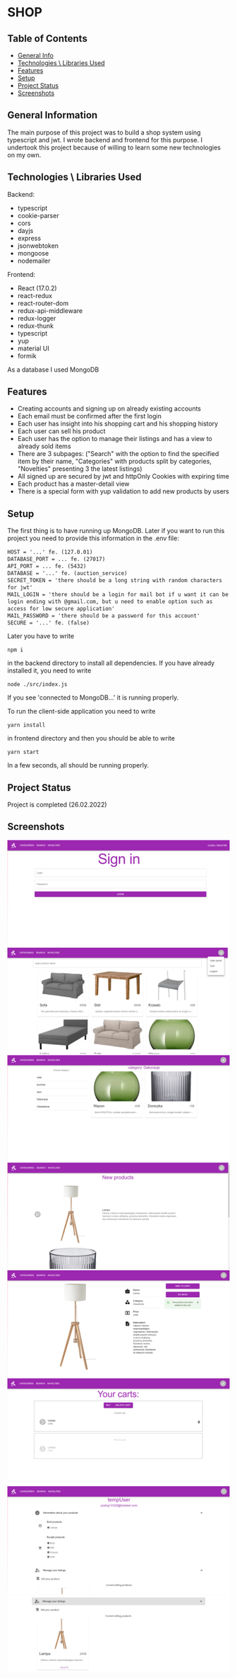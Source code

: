 # SHOP

## Table of Contents

- [General Info](#general-information)
- [Technologies \ Libraries Used](#technologies--libraries-used)
- [Features](#features)
- [Setup](#setup)
- [Project Status](#project-status)
- [Screenshots](#screenshots)

## General Information

The main purpose of this project was to build a shop system using typescript and jwt. I wrote backend and frontend for this purpose. I undertook this project because of willing to learn some new technologies on my own.

## Technologies \ Libraries Used

Backend:

- typescript
- cookie-parser
- cors
- dayjs
- express
- jsonwebtoken
- mongoose
- nodemailer

Frontend:

- React (17.0.2)
- react-redux
- react-router-dom
- redux-api-middleware
- redux-logger
- redux-thunk
- typescript
- yup
- material UI
- formik

As a database I used MongoDB

## Features

- Creating accounts and signing up on already existing accounts
- Each email must be confirmed after the first login
- Each user has insight into his shopping cart and his shopping history
- Each user can sell his product
- Each user has the option to manage their listings and has a view to already sold items
- There are 3 subpages: ("Search" with the option to find the specified item by their name, "Categories" with products split by categories, "Novelties" presenting 3 the latest listings)
- All signed up are secured by jwt and httpOnly Cookies with expiring time
- Each product has a master-detail view
- There is a special form with yup validation to add new products by users

## Setup

The first thing is to have running up MongoDB. Later if you want to run this project you need to provide this information in the .env file:

```
HOST = '...' fe. (127.0.01)
DATABASE_PORT = ... fe. (27017)
API_PORT = ... fe. (5432)
DATABASE = '...' fe. (auction_service)
SECRET_TOKEN = 'there should be a long string with random characters for jwt'
MAIL_LOGIN = 'there should be a login for mail bot if u want it can be login ending with @gmail.com, but u need to enable option such as access for low secure application'
MAIL_PASSWORD = 'there should be a password for this account'
SECURE = '...' fe. (false)

```

Later you have to write

```
npm i
```

in the backend directory to install all dependencies.
If you have already installed it, you need to write

```
node ./src/index.js
```

If you see 'connected to MongoDB...' it is running properly.

To run the client-side application you need to write

```
yarn install
```

in frontend directory and then you should be able to write

```
yarn start
```

In a few seconds, all should be running properly.

## Project Status

Project is completed (26.02.2022)

## Screenshots

<img src="./jpg/Zrzut ekranu 2022-02-27 033544.png"/>
<img src="./jpg/Zrzut ekranu 2022-02-27 033611.png"/>
<img src="./jpg/Zrzut ekranu 2022-02-27 033637.png"/>
<img src="./jpg/Zrzut ekranu 2022-02-27 033656.png"/>
<img src="./jpg/Zrzut ekranu 2022-02-27 033722.png"/>
<img src="./jpg/Zrzut ekranu 2022-02-27 033747.png"/>
<img src="./jpg/Zrzut ekranu 2022-02-27 033827.png"/>
<img src="./jpg/Zrzut ekranu 2022-02-27 033841.png"/>
